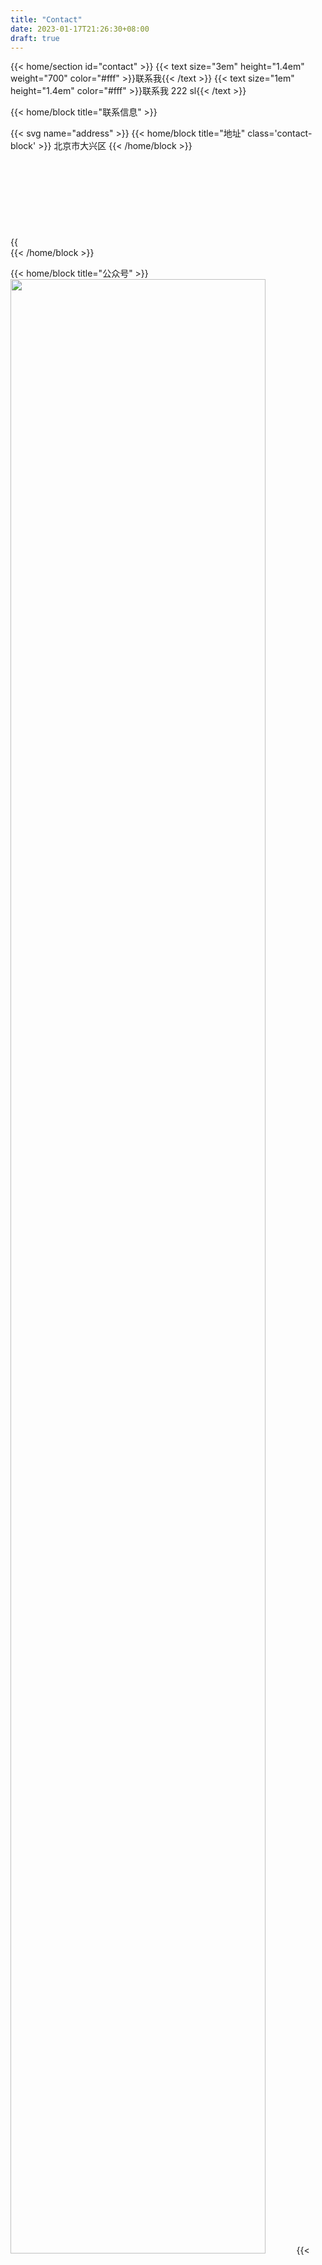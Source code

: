 ```yaml
---
title: "Contact"
date: 2023-01-17T21:26:30+08:00
draft: true
---
```


{{< home/section id="contact" >}}
{{< text size="3em" height="1.4em" weight="700" color="#fff" >}}联系我{{< /text >}}
{{< text size="1em" height="1.4em" color="#fff" >}}联系我 222 sl{{< /text >}}

<div id="contact-content">

{{< home/block title="联系信息" >}}

<div class='contact-box'>{{< svg name="address" >}}
{{< home/block title="地址" class='contact-block' >}} 北京市大兴区 {{< /home/block >}}
</div>

<div class='contact-box'>{{<svg name="email" >}} 
{{< home/block title="邮箱" class='contact-block' >}} terry.an.bj@gmail.com {{< /home/block >}}
</div>
{{< /home/block >}}

{{< home/block title="公众号" >}}
<img src="/images/mypic.png" style="width: 90%">
{{< /home/block >}}

</div>

{{< /home/section >}}
